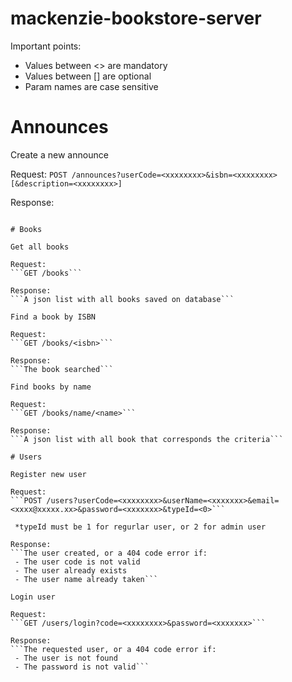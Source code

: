 # mackenzie-bookstore-server

Important points:
 - Values between <> are mandatory
 - Values between [] are optional
 - Param names are case sensitive
# Announces

Create a new announce

Request:
```POST /announces?userCode=<xxxxxxxx>&isbn=<xxxxxxxx>[&description=<xxxxxxxx>]```

Response:
```The announce created, or a 400 code error

# Books

Get all books

Request:
```GET /books```

Response:
```A json list with all books saved on database```

Find a book by ISBN

Request:
```GET /books/<isbn>```

Response:
```The book searched```

Find books by name

Request:
```GET /books/name/<name>```

Response:
```A json list with all book that corresponds the criteria```

# Users

Register new user

Request:
```POST /users?userCode=<xxxxxxxx>&userName=<xxxxxxx>&email=<xxxx@xxxxx.xx>&password=<xxxxxxx>&typeId=<0>```
 
 *typeId must be 1 for regurlar user, or 2 for admin user

Response:
```The user created, or a 404 code error if:
 - The user code is not valid
 - The user already exists
 - The user name already taken```

Login user

Request:
```GET /users/login?code=<xxxxxxxx>&password=<xxxxxxx>```

Response:
```The requested user, or a 404 code error if:
 - The user is not found
 - The password is not valid```


